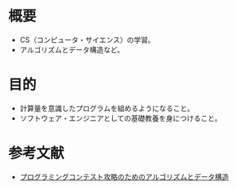 # 概要
- CS（コンピュータ・サイエンス）の学習。
- アルゴリズムとデータ構造など。

# 目的
- 計算量を意識したプログラムを組めるようになること。
- ソフトウェア・エンジニアとしての基礎教養を身につけること。

# 参考文献
- [プログラミングコンテスト攻略のためのアルゴリズムとデータ構造](https://www.amazon.co.jp/%E3%83%97%E3%83%AD%E3%82%B0%E3%83%A9%E3%83%9F%E3%83%B3%E3%82%B0%E3%82%B3%E3%83%B3%E3%83%86%E3%82%B9%E3%83%88%E6%94%BB%E7%95%A5%E3%81%AE%E3%81%9F%E3%82%81%E3%81%AE%E3%82%A2%E3%83%AB%E3%82%B4%E3%83%AA%E3%82%BA%E3%83%A0%E3%81%A8%E3%83%87%E3%83%BC%E3%82%BF%E6%A7%8B%E9%80%A0-%E6%B8%A1%E9%83%A8-%E6%9C%89%E9%9A%86/dp/4839952957/ref=asc_df_4839952957/?tag=jpgo-22&linkCode=df0&hvadid=295719984664&hvpos=&hvnetw=g&hvrand=18227745865847678700&hvpone=&hvptwo=&hvqmt=&hvdev=c&hvdvcmdl=&hvlocint=&hvlocphy=1009312&hvtargid=pla-526045460760&psc=1&th=1&psc=1)